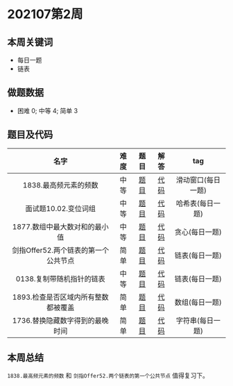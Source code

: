<!--
 * @Description: 
 * @Autor: Au3C2
 * @Date: 2021-01-11 14:55:49
 * @LastEditors: Au3C2
 * @LastEditTime: 2021-07-24 16:52:57
-->

# 202107第2周

## 本周关键词

* 每日一题
* 链表


## 做题数据

* 困难 0; 中等 4; 简单 3

## 题目及代码

|名字|难度|题目|解答|tag|
|:-:|:-:|:-:|:-:|:-:|
|1838.最高频元素的频数|中等|[题目](https://leetcode-cn.com/problems/frequency-of-the-most-frequent-element/)|[代码](../Code/202107第4周/1838.最高频元素的频数.md)|滑动窗口(每日一题)
|面试题10.02.变位词组|中等|[题目](https://leetcode-cn.com/problems/group-anagrams-lcci/)|[代码](../Code/202107第4周/面试题10.02.变位词组.md)|哈希表(每日一题)
|1877.数组中最大数对和的最小值|中等|[题目](https://leetcode-cn.com/problems/minimize-maximum-pair-sum-in-array/)|[代码](../Code/202107第4周/1877.数组中最大数对和的最小值.md)|贪心(每日一题)
|剑指Offer52.两个链表的第一个公共节点|简单|[题目](https://leetcode-cn.com/problems/liang-ge-lian-biao-de-di-yi-ge-gong-gong-jie-dian-lcof/)|[代码](../Code/202107第4周/剑指Offer52.两个链表的第一个公共节点.md)|链表(每日一题)
|0138.复制带随机指针的链表|中等|[题目](https://leetcode-cn.com/problems/copy-list-with-random-pointer/)|[代码](../Code/202107第4周/0138.复制带随机指针的链表.md)|链表(每日一题)
|1893.检查是否区域内所有整数都被覆盖|简单|[题目](https://leetcode-cn.com/problems/check-if-all-the-integers-in-a-range-are-covered/)|[代码](../Code/202107第4周/1893.检查是否区域内所有整数都被覆盖.md)|数组(每日一题)
|1736.替换隐藏数字得到的最晚时间|简单|[题目](https://leetcode-cn.com/problems/latest-time-by-replacing-hidden-digits/)|[代码](../Code/202107第4周/1736.替换隐藏数字得到的最晚时间.md)|字符串(每日一题)


## 本周总结

`1838.最高频元素的频数` 和 `剑指Offer52.两个链表的第一个公共节点` 值得复习下。
